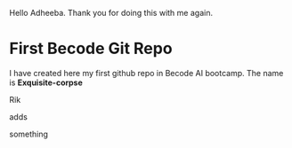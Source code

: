 Hello Adheeba. Thank you for doing this with me again.
# First Becode Git Repo

I have created here my first github repo in Becode AI bootcamp.
The name is **Exquisite-corpse**

Rik 

adds

something

